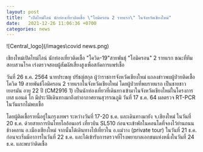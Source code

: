 ```yaml
---
layout: post
title:  "เปิดไทม์ไลน์ นักท่องเที่ยวติดเชื้อ \"โอมิครอน 2 รายแรก\" ในจังหวัดเชียงใหม่"
date:   2021-12-26 11:06:36 +0700
categories: news
---
```


![Central_logo](/images\covid news.png)

เชียงใหม่เปิดไทม์ไลน์ นักท่องเที่ยวติดเชื้อ "โควิด-19"สายพันธุ์ "โอมิครอน" 2 รายแรก ขณะที่ทีมสอบสวนโรค เร่งตรวจสอบผู้สัมผัสเสี่ยงสูงเพื่อสกัดการแพร่เชื้อ

วันที่ 26 ธ.ค. 2564 นายประขญ ปรัชญ์สกุล ผู้ว่าราชการจังหวัดเชียงใหม่ แถลงข่าวพบผู้ป่วยติดเชื้อโควิด 19 สายพันธ์โอมิครอน 2 รายแรกในจังหวัดเชียงใหม่ 
โดยผู้ป่วยที่พบรายแรก เป็นชายชาวเยอรมัน อายุ 22 ปี (CM2916 1) เป็นนักท่องเที่ยวที่เดินทางเข้ามาในจังหวัดเชียงใหม่ในโครงการเทส
 แอนด์ โก มีประวัติเดินทางมาถึงท่าอากาศยานสุวรรณภูมิ  วันที่ 17 ธ.ค. 64 ผลตรวจ RT-PCR ในวันแรกไม่พบเชื้อ

โดยผู้ติดเชื้อรายนี้อยู่ในกรุงเทพฯ ระหว่างวันที่ 17-20 ธ.ค. และเดินทางมายัง จ.เชียงใหม่ ในวันที่ 20 ธ.ค. 
ด้วยสายการบินไทยไลอ้อนเอร์ เที่ยวบิน SL510 ก่อนจะเข้าพักในคอนโดที่จองไว้ย่านถนนช้างคลาน อ.เมืองเชียงใหม่ 
จากนั้นได้เดินทางไปเที่ยวใน อ.แม่วาง (private tour) ในวันที่ 21 ธ.ค. ก่อนจะเริ่มมีอาการในวันที่ 22 ธ.ค. 
และได้เข้ารับการตรวจที่โรงพยาบาลเอกชนแห่งหนึ่งในวันที่ 24 ธ.ค. และพบว่าติดเชื้อ